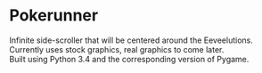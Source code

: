 # Pokerunner 

Infinite side-scroller that will be centered around the Eeveelutions.  
Currently uses stock graphics, real graphics to come later.  
Built using Python 3.4 and the corresponding version of Pygame.  